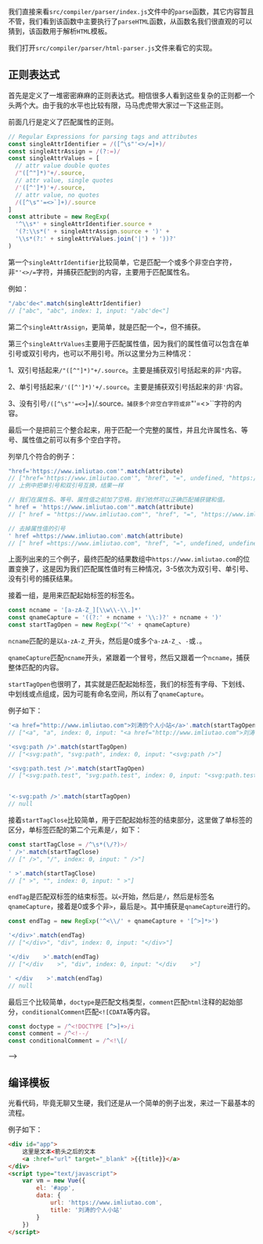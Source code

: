 我们直接来看`src/compiler/parser/index.js`文件中的`parse`函数，其它内容暂且不管，我们看到该函数中主要执行了`parseHTML`函数，从函数名我们很直观的可以猜到，该函数用于解析`HTML`模板。

我们打开`src/compiler/parser/html-parser.js`文件来看它的实现。

## 正则表达式

首先是定义了一堆密密麻麻的正则表达式。相信很多人看到这些复杂的正则都一个头两个大。由于我的水平也比较有限，马马虎虎带大家过一下这些正则。

前面几行是定义了匹配属性的正则。

```JavaScript
// Regular Expressions for parsing tags and attributes
const singleAttrIdentifier = /([^\s"'<>/=]+)/
const singleAttrAssign = /(?:=)/
const singleAttrValues = [
  // attr value double quotes
  /"([^"]*)"+/.source,
  // attr value, single quotes
  /'([^']*)'+/.source,
  // attr value, no quotes
  /([^\s"'=<>`]+)/.source
]
const attribute = new RegExp(
  '^\\s*' + singleAttrIdentifier.source +
  '(?:\\s*(' + singleAttrAssign.source + ')' +
  '\\s*(?:' + singleAttrValues.join('|') + '))?'
)
```

第一个`singleAttrIdentifier`比较简单，它是匹配一个或多个非空白字符，非`"'<>/=`字符，并捕获匹配到的内容，主要用于匹配属性名。

例如：

```JavaScript
"/abc'de<".match(singleAttrIdentifier)
// ["abc", "abc", index: 1, input: "/abc'de<"]
```

第二个`singleAttrAssign`，更简单，就是匹配一个`=`，但不捕获。

第三个`singleAttrValues`主要用于匹配属性值，因为我们的属性值可以包含在单引号或双引号内，也可以不用引号。所以这里分为三种情况：

1、双引号括起来`/"([^"]*)"+/.source`。主要是捕获双引号括起来的非`"`内容。

2、单引号括起来`/'([^']*)'+/.source`。主要是捕获双引号括起来的非`'`内容。

3、没有引号`/([^\s"'=<>`]+)/.source`。捕获多个非空白字符或非`"'=<>\``字符的内容。

最后一个是把前三个整合起来，用于匹配一个完整的属性，并且允许属性名、等号、属性值之前可以有多个空白字符。

列举几个符合的例子：

```JavaScript
"href='https://www.imliutao.com'".match(attribute)
// ["href='https://www.imliutao.com'", "href", "=", undefined, "https://www.imliutao.com", undefined, index: 0, input: "href='https://www.imliutao.com'"]
// 上例中把单引号和双引号互换，结果一样

// 我们在属性名、等号、属性值之前加了空格，我们依然可以正确匹配捕获键和值。
" href = 'https://www.imliutao.com'".match(attribute)
// [" href = "https://www.imliutao.com"", "href", "=", "https://www.imliutao.com", undefined, undefined, index: 0, input: " href = "https://www.imliutao.com""]

// 去掉属性值的引号
' href =https://www.imliutao.com'.match(attribute)
// [" href =https://www.imliutao.com", "href", "=", undefined, undefined, "https://www.imliutao.com", index: 0, input: " href =https://www.imliutao.com"]

```
上面列出来的三个例子，最终匹配的结果数组中`https://www.imliutao.com`的位置变换了，这是因为我们匹配属性值时有三种情况，3-5依次为双引号、单引号、没有引号的捕获结果。

接着一组，是用来匹配起始标签的标签名。

```JavaScript
const ncname = '[a-zA-Z_][\\w\\-\\.]*'
const qnameCapture = '((?:' + ncname + '\\:)?' + ncname + ')'
const startTagOpen = new RegExp('^<' + qnameCapture)
```

`ncname`匹配的是以`a-zA-Z_`开头，然后是0或多个`a-zA-Z_`、`-`或`.`。

`qnameCapture`匹配`ncname`开头，紧跟着一个冒号，然后又跟着一个`ncname`，捕获整体匹配的内容。

`startTagOpen`也很明了，其实就是匹配起始标签，我们的标签有字母、下划线、中划线或点组成，因为可能有命名空间，所以有了`qnameCapture`。

例子如下：

```JavaScript
'<a href="http://www.imliutao.com">刘涛的个人小站</a>'.match(startTagOpen)
// ["<a", "a", index: 0, input: "<a href="http://www.imliutao.com">刘涛的个人小站</a>"]

'<svg:path />'.match(startTagOpen)
// ["<svg:path", "svg:path", index: 0, input: "<svg:path />"]

'<svg:path.test />'.match(startTagOpen)
// ["<svg:path.test", "svg:path.test", index: 0, input: "<svg:path.test />"]


'<-svg:path />'.match(startTagOpen)
// null

```

接着`startTagClose`比较简单，用于匹配起始标签的结束部分，这里做了单标签的区分，单标签匹配的第二个元素是`/`，如下：

```JavaScript
const startTagClose = /^\s*(\/?)>/
' />'.match(startTagClose)
// [" />", "/", index: 0, input: " />"]

' >'.match(startTagClose)
// [" >", "", index: 0, input: " >"]
```

`endTag`是匹配双标签的结束标签。以`<`开始，然后是`/`，然后是标签名`qnameCapture`，接着是0或多个非`>`，最后是`>`。其中捕获是`qnameCapture`进行的。

```JavaScript
const endTag = new RegExp('^<\\/' + qnameCapture + '[^>]*>')

'</div>'.match(endTag)
// ["</div>", "div", index: 0, input: "</div>"]

'</div    >'.match(endTag)
// ["</div    >", "div", index: 0, input: "</div    >"]

' </div    >'.match(endTag)
// null

```
最后三个比较简单，`doctype`是匹配文档类型，`comment`匹配`html`注释的起始部分，`conditionalComment`匹配`<![CDATA`等内容。

```JavaScript
const doctype = /^<!DOCTYPE [^>]+>/i
const comment = /^<!--/
const conditionalComment = /^<!\[/
```
-->
## 编译模板

光看代码，毕竟无聊又生硬，我们还是从一个简单的例子出发，来过一下最基本的流程。

例子如下：

```HTML
<div id="app">
	这里是文本<箭头之后的文本
	<a :href="url" target="_blank" >{{title}}</a>
</div>
<script type="text/javascript">
	var vm = new Vue({
		el: '#app',
		data: {
			url: 'https://www.imliutao.com',
			title: '刘涛的个人小站'
		}
	})
</script>
```